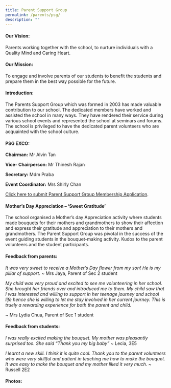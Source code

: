 ```yaml
---
title: Parent Support Group
permalink: /parents/psg/
description: ""
---
```

#### Our Vision:

Parents working together with the school, to nurture individuals with a Quality Mind and Caring Heart.

#### Our Mission:

To engage and involve parents of our students to benefit the students and prepare them in the best way possible for the future.

#### Introduction:

The Parents Support Group which was formed in 2003 has made valuable contribution to our school. The dedicated members have worked and assisted the school in many ways. They have rendered their service during various school events and represented the school at seminars and forums. The school is privileged to have the dedicated parent volunteers who are acquainted with the school culture.

#### PSG EXCO:

**Chairman:** Mr Alvin Tan 

**Vice- Chairperson:** Mr Thinesh Rajan 

**Secretary:** Mdm Praba

**Event Coordinator:** Mrs Shirly Chan


[Click here to submit Parent Support Group Membership Application](https://form.gov.sg/#!/602e2819cdb38800116d0ecd).

#### Mother’s Day Appreciation – ‘Sweet Gratitude’

The school organised a Mother’s day Appreciation activity where students made bouquets for their mothers and grandmothers to show their affection and express their gratitude and appreciation to their mothers and grandmothers. The Parent Support Group was pivotal in the success of the event guiding students in the bouquet-making activity. Kudos to the parent volunteers and the student participants. 

#### Feedback from parents:

*It was very sweet to receive a Mother’s Day flower from my son! He is my pillar of support.*
~ Mrs Jaya,  Parent of Sec 2 student 

*My child was very proud and excited to see me volunteering in her school. She brought her friends over and introduced me to them. My child saw that I was interested and willing to support in her teenage journey and school life hence she is willing to let me stay involved in her current journey. This is truely a rewarding experience for both the parent and child.*

~ Mrs Lydia Chua, Parent of Sec 1 student

#### Feedback from students:

*I was really excited making the bouquet.  My mother was pleasantly surprised too. She said “Thank you my big baby”*
~ Lecia, 3E5

*I learnt a new skill. I think it is quite cool. Thank you to the parent volunteers who were very skillful and patient in teaching me how to make the bouquet. It was easy to make the bouquet and my mother liked it very much.*
~ Russell 2E2

#### Photos:

